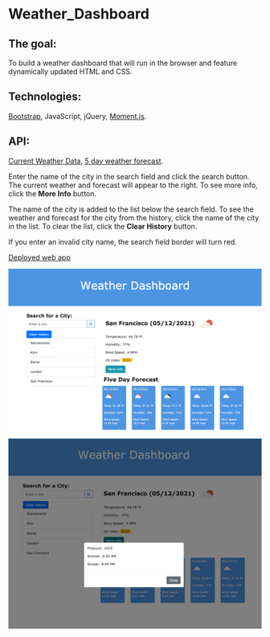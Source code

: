 # Weather_Dashboard

## The goal:
To build a weather dashboard that will run in the browser and feature dynamically updated HTML and CSS.

## Technologies: 
[Bootstrap](https://getbootstrap.com/), JavaScript, jQuery, [Moment.js](https://momentjs.com/).

## API: 
[Current Weather Data](https://openweathermap.org/current), [5 day weather forecast](https://openweathermap.org/forecast5).

Enter the name of the city in the search field and click the search button. The current weather and forecast will appear to the right. To see more info, click the **More Info** button.

The name of the city is added to the list below the search field. To see the weather and forecast for the city from the history, click the name of the city in the list. To clear the list, click the **Clear History** button.

If you enter an invalid city name, the search field border will turn red. 


[Deployed web app](https://vasylynash.github.io/Weather_Dashboard/)

![Landing page](assets/images/screenshot.png)
![Modal](assets/images/screenshot1.png)
